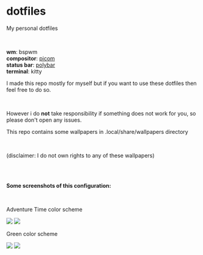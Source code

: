 # dotfiles


<p>My personal dotfiles</p>
<br>

<b>wm</b>: bspwm
<br>
<b>compositor</b>: <a href="https://github.com/jonaburg/picom">picom</a>
<br>
<b>status bar</b>: <a href="https://github.com/polybar/polybar">polybar</a>
<br>
<b>terminal</b>: kitty

<p>I made this repo mostly for myself but if you want to use these dotfiles then feel free to do so.</p>
<br>
<p>However i do <b>not</b> take responsibility if something does not work for you, so please don't open any issues.</p>

<p>This repo contains some wallpapers in .local/share/wallpapers directory</p>
<br>
<p>(disclaimer: I do not own rights to any of these wallpapers)</p>

<br>
<br>
<p><b>Some screenshots of this configuration:</b></p>
<br>
<p>Adventure Time color scheme</p>
<img src="https://github.com/theKapcioszek/dotfiles/screenshots/at-theme1.png">
<img src="https://github.com/theKapcioszek/dotfiles/screenshots/at-theme2.png">
<br>
<p>Green color scheme</p>
<img src="https://github.com/theKapcioszek/dotfiles/screenshots/green1.png">
<img src="https://github.com/theKapcioszek/dotfiles/screenshots/green2.png">
